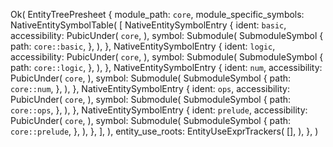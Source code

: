 Ok(
    EntityTreePresheet {
        module_path: `core`,
        module_specific_symbols: NativeEntitySymbolTable(
            [
                NativeEntitySymbolEntry {
                    ident: `basic`,
                    accessibility: PubicUnder(
                        `core`,
                    ),
                    symbol: Submodule(
                        SubmoduleSymbol {
                            path: `core::basic`,
                        },
                    ),
                },
                NativeEntitySymbolEntry {
                    ident: `logic`,
                    accessibility: PubicUnder(
                        `core`,
                    ),
                    symbol: Submodule(
                        SubmoduleSymbol {
                            path: `core::logic`,
                        },
                    ),
                },
                NativeEntitySymbolEntry {
                    ident: `num`,
                    accessibility: PubicUnder(
                        `core`,
                    ),
                    symbol: Submodule(
                        SubmoduleSymbol {
                            path: `core::num`,
                        },
                    ),
                },
                NativeEntitySymbolEntry {
                    ident: `ops`,
                    accessibility: PubicUnder(
                        `core`,
                    ),
                    symbol: Submodule(
                        SubmoduleSymbol {
                            path: `core::ops`,
                        },
                    ),
                },
                NativeEntitySymbolEntry {
                    ident: `prelude`,
                    accessibility: PubicUnder(
                        `core`,
                    ),
                    symbol: Submodule(
                        SubmoduleSymbol {
                            path: `core::prelude`,
                        },
                    ),
                },
            ],
        ),
        entity_use_roots: EntityUseExprTrackers(
            [],
        ),
    },
)